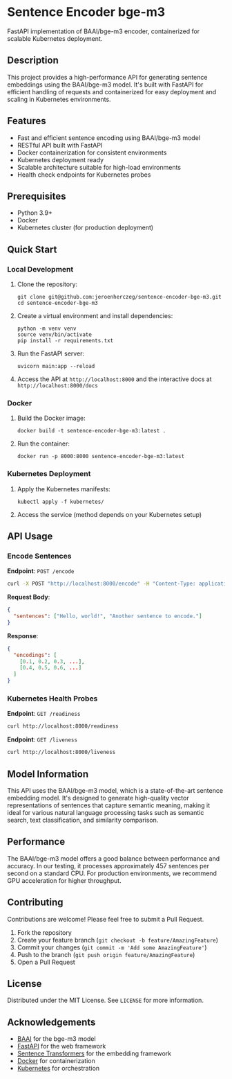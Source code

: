 # Sentence Encoder bge-m3

FastAPI implementation of BAAI/bge-m3 encoder, containerized for scalable Kubernetes deployment.

## Description

This project provides a high-performance API for generating sentence embeddings using the BAAI/bge-m3 model. It's built with FastAPI for efficient handling of requests and containerized for easy deployment and scaling in Kubernetes environments.

## Features

- Fast and efficient sentence encoding using BAAI/bge-m3 model
- RESTful API built with FastAPI
- Docker containerization for consistent environments
- Kubernetes deployment ready
- Scalable architecture suitable for high-load environments
- Health check endpoints for Kubernetes probes

## Prerequisites

- Python 3.9+
- Docker
- Kubernetes cluster (for production deployment)

## Quick Start

### Local Development

1. Clone the repository:
   ```
   git clone git@github.com:jeroenherczeg/sentence-encoder-bge-m3.git
   cd sentence-encoder-bge-m3
   ```

2. Create a virtual environment and install dependencies:
   ```
   python -m venv venv
   source venv/bin/activate
   pip install -r requirements.txt
   ```

3. Run the FastAPI server:
   ```
   uvicorn main:app --reload
   ```

4. Access the API at `http://localhost:8000` and the interactive docs at `http://localhost:8000/docs`

### Docker

1. Build the Docker image:
   ```
   docker build -t sentence-encoder-bge-m3:latest .
   ```

2. Run the container:
   ```
   docker run -p 8000:8000 sentence-encoder-bge-m3:latest
   ```

### Kubernetes Deployment

1. Apply the Kubernetes manifests:
   ```
   kubectl apply -f kubernetes/
   ```

2. Access the service (method depends on your Kubernetes setup)

## API Usage

### Encode Sentences

**Endpoint**: `POST /encode`

```bash
curl -X POST "http://localhost:8000/encode" -H "Content-Type: application/json" -d '{"sentences": ["Hello, world!", "This is a test sentence."]}'
```

**Request Body**:
```json
{
  "sentences": ["Hello, world!", "Another sentence to encode."]
}
```

**Response**:
```json
{
  "encodings": [
    [0.1, 0.2, 0.3, ...],
    [0.4, 0.5, 0.6, ...]
  ]
}
```

### Kubernetes Health Probes

**Endpoint**: `GET /readiness`

```bash
curl http://localhost:8000/readiness
```

**Endpoint**: `GET /liveness`

```bash
curl http://localhost:8000/liveness
```

## Model Information

This API uses the BAAI/bge-m3 model, which is a state-of-the-art sentence embedding model. It's designed to generate high-quality vector representations of sentences that capture semantic meaning, making it ideal for various natural language processing tasks such as semantic search, text classification, and similarity comparison.

## Performance

The BAAI/bge-m3 model offers a good balance between performance and accuracy. In our testing, it processes approximately 457 sentences per second on a standard CPU. For production environments, we recommend GPU acceleration for higher throughput.

## Contributing

Contributions are welcome! Please feel free to submit a Pull Request.

1. Fork the repository
2. Create your feature branch (`git checkout -b feature/AmazingFeature`)
3. Commit your changes (`git commit -m 'Add some AmazingFeature'`)
4. Push to the branch (`git push origin feature/AmazingFeature`)
5. Open a Pull Request

## License

Distributed under the MIT License. See `LICENSE` for more information.

## Acknowledgements

- [BAAI](https://github.com/FlagOpen/FlagEmbedding) for the bge-m3 model
- [FastAPI](https://fastapi.tiangolo.com/) for the web framework
- [Sentence Transformers](https://www.sbert.net/) for the embedding framework
- [Docker](https://www.docker.com/) for containerization
- [Kubernetes](https://kubernetes.io/) for orchestration